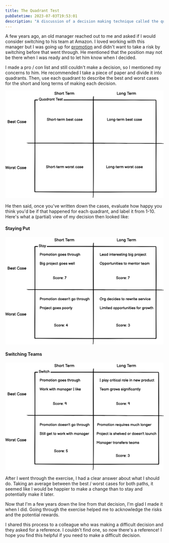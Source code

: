 ```yaml
---
title: The Quadrant Test
pubDatetime: 2023-07-03T19:53:01
description: "A discussion of a decision making technique called the quadrant test"
---
```


A few years ago, an old manager reached out to me and asked if I would consider
switching to his team at Amazon. I loved working with this manager but I was going
up for [promotion](https://www.kevinlondon.com/2023/01/24/thinking-about-promotions)
and didn't want to take a risk by switching before that went through.
He mentioned that the position may not be there when I was ready and to let him know
when I decided.

I made a pro / con list and still couldn't make a decision, so I mentioned my concerns to him.
He recommended I take a piece of paper and divide it into quadrants. Then, use each quadrant to
describe the best and worst cases for the short and long terms of making each decision.

![Quadrant Test Diagram](/assets/quadrant/quadrant.png)

He then said, once you've written down the cases, evaluate how happy you think
you'd be if that happened for each quadrant, and label it from 1-10. Here's what
a (partial) view of my decision then looked like:

#### Staying Put

![Stay Diagram](/assets/quadrant/quadrant_stay.png)

#### Switching Teams

![Switch Diagram](/assets/quadrant/quadrant_switch.png)

After I went through the exercise, I had a clear answer about what I should do.
Taking an average between the best / worst cases for both paths, it seemed like
I would be happier to make a change than to stay and potentially make it later.

Now that I'm a few years down the line from that decision, I'm glad I made it when I did.
Going through the exercise helped me to acknowledge the risks and the potential rewards.

I shared this process to a colleague who was making a difficult decision and
they asked for a reference. I couldn't find one, so now there's a reference!
I hope you find this helpful if you need to make a difficult decision.
